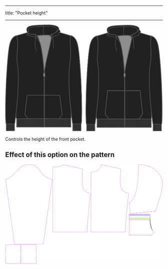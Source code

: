 - - -
title: "Pocket height"
- - -

![Pocket height](./pocketheight.svg)

Controls the height of the front pocket.

## Effect of this option on the pattern

![This image shows the effect of this option by superimposing several variants that have a different value for this option](huey_pocketheight_sample.svg "Effect of this option on the pattern")

